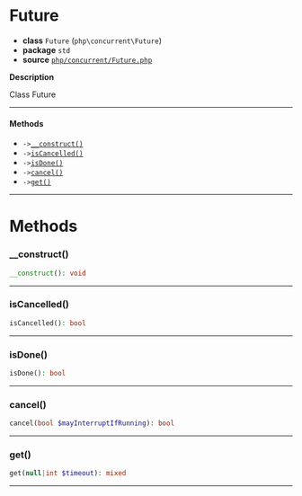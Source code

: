 # Future

- **class** `Future` (`php\concurrent\Future`)
- **package** `std`
- **source** [`php/concurrent/Future.php`](./src/main/resources/JPHP-INF/sdk/php/concurrent/Future.php)

**Description**

Class Future

---

#### Methods

- `->`[`__construct()`](#method-__construct)
- `->`[`isCancelled()`](#method-iscancelled)
- `->`[`isDone()`](#method-isdone)
- `->`[`cancel()`](#method-cancel)
- `->`[`get()`](#method-get)

---
# Methods

<a name="method-__construct"></a>

### __construct()
```php
__construct(): void
```

---

<a name="method-iscancelled"></a>

### isCancelled()
```php
isCancelled(): bool
```

---

<a name="method-isdone"></a>

### isDone()
```php
isDone(): bool
```

---

<a name="method-cancel"></a>

### cancel()
```php
cancel(bool $mayInterruptIfRunning): bool
```

---

<a name="method-get"></a>

### get()
```php
get(null|int $timeout): mixed
```

---
